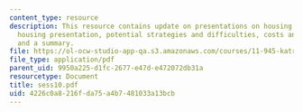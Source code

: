 ```yaml
---
content_type: resource
description: This resource contains update on presentations on housing group, preliminary
  housing presentation, potential strategies and difficulties, costs and financing
  and a summary.
file: https://ol-ocw-studio-app-qa.s3.amazonaws.com/courses/11-945-katrina-practicum-spring-2006/4226c0a8216fda75a4b7481033a13bcb_sess10.pdf
file_type: application/pdf
parent_uid: 9950a225-d1fc-2677-e47d-e472072db31a
resourcetype: Document
title: sess10.pdf
uid: 4226c0a8-216f-da75-a4b7-481033a13bcb
---
```

